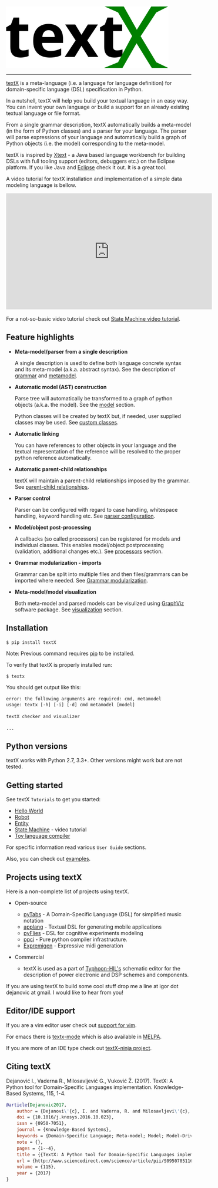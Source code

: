 ![textX logo](images/textX-logo.svg)

---

[textX](https://github.com/igordejanovic/textX) is a meta-language (i.e. a
language for language definition) for domain-specific language (DSL)
specification in Python.

In a nutshell, textX will help you build your textual language in an easy way.
You can invent your own language or build a support for an already existing
textual language or file format.

From a single grammar description, textX automatically builds a meta-model (in
the form of Python classes) and a parser for your language. The parser will
parse expressions of your language and automatically build a graph of Python
objects (i.e. the model) corresponding to the meta-model.

textX is inspired by [Xtext](http://www.eclipse.org/xtext/) - a Java based
language workbench for building DSLs with full tooling support (editors,
debuggers etc.) on the Eclipse platform.  If you like Java and
[Eclipse](http://www.eclipse.org/) check it out. It is a great tool.

A video tutorial for textX installation and implementation of a simple data
modeling language is bellow.

<iframe width="560" height="315" src="https://www.youtube.com/embed/CN2IVtInapo" frameborder="0" allowfullscreen></iframe>

For a not-so-basic video tutorial check out [State Machine video
tutorial](tutorials/state_machine.md).


## Feature highlights

* **Meta-model/parser from a single description**

    A single description is used to define both language concrete syntax and its
    meta-model (a.k.a. abstract syntax). See the description of
    [grammar](grammar.md) and [metamodel](metamodel.md).

* **Automatic model (AST) construction**

    Parse tree will automatically be transformed to a graph of python objects
    (a.k.a. the model). See the [model](model.md) section.

    Python classes will be created by textX but, if needed, user supplied
    classes may be used. See [custom classes](metamodel.md#custom-classes).

* **Automatic linking**

    You can have references to other objects in your language and the textual
    representation of the reference will be resolved to the proper python reference
    automatically.

* **Automatic parent-child relationships**

    textX will maintain a parent-child relationships imposed by the grammar.
    See [parent-child relationships](metamodel.md#parent-child-relationships).

* **Parser control**

    Parser can be configured with regard to case handling, whitespace handling,
    keyword handling etc. See [parser configuration](parser_config.md).


* **Model/object post-processing**

    A callbacks (so called processors) can be registered for models and
    individual classes.  This enables model/object postprocessing (validation,
    additional changes etc.).  See [processors](metamodel.md#processors) section.


* **Grammar modularization - imports**

    Grammar can be split into multiple files and then files/grammars can be
    imported where needed. See [Grammar
    modularization](grammar.md#grammar-modularization).


* **Meta-model/model visualization**

    Both meta-model and parsed models can be visulized using
    [GraphViz](http://graphviz.org/) software package. See
    [visualization](visualization.md) section.


## Installation

    $ pip install textX

Note: Previous command requires [pip](https://pypi.python.org/pypi/pip) to be
installed.

To verify that textX is properly installed run:

    $ textx

You should get output like this:

    error: the following arguments are required: cmd, metamodel
    usage: textx [-h] [-i] [-d] cmd metamodel [model]

    textX checker and visualizer

    ...

## Python versions

textX works with Python 2.7, 3.3+. Other versions might work but are not
tested.

## Getting started

See textX `Tutorials` to get you started:

- [Hello World](tutorials/hello_world.md)
- [Robot](tutorials/robot.md)
- [Entity](tutorials/entity.md)
- [State Machine](tutorials/state_machine.md) - video tutorial
- [Toy language compiler](tutorials/toylanguage.md)

For specific information read various `User Guide` sections.

Also, you can
check out [examples](https://github.com/igordejanovic/textX/tree/master/examples/).


## Projects using textX

Here is a non-complete list of projects using textX.

* Open-source

    - [pyTabs](https://github.com/E2Music/pyTabs) - A Domain-Specific Language
      (DSL) for simplified music notation
    - [applang](https://github.com/kosanmil/applang) - Textual DSL for
      generating mobile applications
    - [pyFlies](https://github.com/igordejanovic/pyFlies) - DSL for cognitive
      experiments modeling
    - [ppci](http://ppci.readthedocs.io/en/latest/index.html) - Pure python
      compiler infrastructure. 
    - [Expremigen](https://github.com/shimpe/expremigen) -  Expressive midi generation

* Commercial

    - textX is used as a part of [Typhoon-HIL's](https://www.typhoon-hil.com/?utm_campaign=1604_HIL402%20Campaign&utm_content=Igor_github&utm_source=email)
      schematic editor for the description of power electronic and DSP schemes and
      components.

If you are using textX to build some cool stuff drop me a line at igor dot
dejanovic at gmail. I would like to hear from you!

## Editor/IDE support

If you are a vim editor user check out [support for vim](https://github.com/igordejanovic/textx.vim/).

For emacs there is [textx-mode](https://github.com/novakboskov/textx-mode) which
is also available in [MELPA](https://melpa.org/#/textx-mode).

If you are more of an IDE type check out [textX-ninja project](https://github.com/igordejanovic/textX-ninja).

## Citing textX

Dejanović I., Vaderna R., Milosavljević G., Vuković Ž. (2017).
TextX: A Python tool for Domain-Specific Languages implementation.
Knowledge-Based Systems, 115, 1-4.

```bibtex
@article{Dejanovic2017,
	author = {Dejanovi\'{c}, I. and Vaderna, R. and Milosavljevi\'{c}, G. and Vukovi\'{c}, \v{Z}.},
	doi = {10.1016/j.knosys.2016.10.023},
	issn = {0950-7051},
	journal = {Knowledge-Based Systems},
	keywords = {Domain-Specific Language; Meta-model; Model; Model-Driven software development; Parser; Python },
	note = {},
	pages = {1--4},
	title = {{TextX: A Python tool for Domain-Specific Languages implementation}},
	url = {http://www.sciencedirect.com/science/article/pii/S0950705116304178},
	volume = {115},
	year = {2017}
}
```





